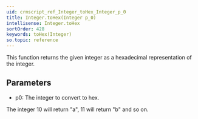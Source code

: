 ```yaml
---
uid: crmscript_ref_Integer_toHex_Integer_p_0
title: Integer.toHex(Integer p_0)
intellisense: Integer.toHex
sortOrder: 428
keywords: toHex(Integer)
so.topic: reference
---
```


This function returns the given integer as a hexadecimal representation of the integer.



## Parameters


 - p0: The integer to convert to hex.


The integer 10 will return "a", 11 will return "b" and so on.


